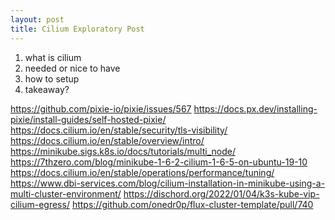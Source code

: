 ```yaml
---
layout: post
title: Cilium Exploratory Post
---
```


1. what is cilium
2. needed or nice to have
3. how to setup
4. takeaway?


https://github.com/pixie-io/pixie/issues/567
https://docs.px.dev/installing-pixie/install-guides/self-hosted-pixie/
https://docs.cilium.io/en/stable/security/tls-visibility/
https://docs.cilium.io/en/stable/overview/intro/
https://minikube.sigs.k8s.io/docs/tutorials/multi_node/
https://7thzero.com/blog/minikube-1-6-2-cilium-1-6-5-on-ubuntu-19-10
https://docs.cilium.io/en/stable/operations/performance/tuning/
https://www.dbi-services.com/blog/cilium-installation-in-minikube-using-a-multi-cluster-environment/
https://dischord.org/2022/01/04/k3s-kube-vip-cilium-egress/
https://github.com/onedr0p/flux-cluster-template/pull/740